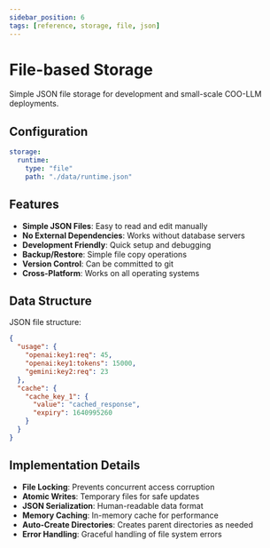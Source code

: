 ```yaml
---
sidebar_position: 6
tags: [reference, storage, file, json]
---
```


# File-based Storage

Simple JSON file storage for development and small-scale COO-LLM deployments.

## Configuration

```yaml
storage:
  runtime:
    type: "file"
    path: "./data/runtime.json"
```

## Features

- **Simple JSON Files**: Easy to read and edit manually
- **No External Dependencies**: Works without database servers
- **Development Friendly**: Quick setup and debugging
- **Backup/Restore**: Simple file copy operations
- **Version Control**: Can be committed to git
- **Cross-Platform**: Works on all operating systems

## Data Structure

JSON file structure:
```json
{
  "usage": {
    "openai:key1:req": 45,
    "openai:key1:tokens": 15000,
    "gemini:key2:req": 23
  },
  "cache": {
    "cache_key_1": {
      "value": "cached_response",
      "expiry": 1640995260
    }
  }
}
```

## Implementation Details

- **File Locking**: Prevents concurrent access corruption
- **Atomic Writes**: Temporary files for safe updates
- **JSON Serialization**: Human-readable data format
- **Memory Caching**: In-memory cache for performance
- **Auto-Create Directories**: Creates parent directories as needed
- **Error Handling**: Graceful handling of file system errors
